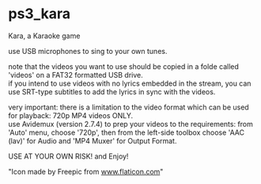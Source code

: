 # ps3_kara
Kara, a Karaoke game

use USB microphones to sing to your own tunes.

note that the videos you want to use should be copied in a folde called 'videos' on a FAT32 formatted USB drive.<br>
if you intend to use videos with no lyrics embedded in the stream, you can use SRT-type subtitles to add the lyrics in sync with the videos.<br>

very important: there is a limitation to the video format which can be used for playback: 720p MP4 videos ONLY.<br>
use Avidemux (version 2.7.4) to prep your videos to the requirements: from 'Auto' menu, choose '720p', then from the left-side toolbox choose 'AAC (lav)' for Audio and 'MP4 Muxer' for Output Format.

USE AT YOUR OWN RISK! and Enjoy!

"Icon made by Freepic from www.flaticon.com"
